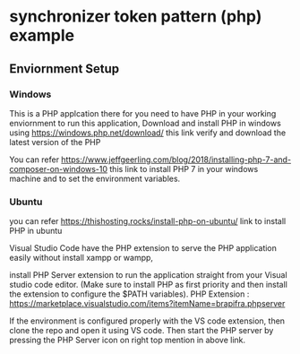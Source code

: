 # synchronizer token pattern (php) example

## Enviornment Setup

### Windows
This is a PHP applcation there for you need to have PHP in your working enviornment to run this application, Download and    install PHP in windows using https://windows.php.net/download/ this link verify and download the latest version of the PHP

You can refer https://www.jeffgeerling.com/blog/2018/installing-php-7-and-composer-on-windows-10 this link to install PHP 7 in your windows machine and to set the environment variables.

### Ubuntu
you can refer https://thishosting.rocks/install-php-on-ubuntu/ link to install PHP in ubuntu

Visual Studio Code have the PHP extension to serve the PHP application easily without install xampp or wampp,

install PHP Server extension to run the application straight from your Visual studio code editor. (Make sure to install PHP as first priority and then install the extension to configure the $PATH variables).
PHP Extension : https://marketplace.visualstudio.com/items?itemName=brapifra.phpserver

If the environment is configured properly with the VS code extension, then clone the repo and open it using VS code. Then start the PHP server by pressing the PHP Server icon on right top mention in above link. 

